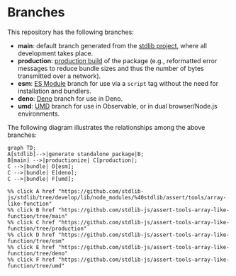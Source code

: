 <!--

@license Apache-2.0

Copyright (c) 2022 The Stdlib Authors.

Licensed under the Apache License, Version 2.0 (the "License");
you may not use this file except in compliance with the License.
You may obtain a copy of the License at

    http://www.apache.org/licenses/LICENSE-2.0

Unless required by applicable law or agreed to in writing, software
distributed under the License is distributed on an "AS IS" BASIS,
WITHOUT WARRANTIES OR CONDITIONS OF ANY KIND, either express or implied.
See the License for the specific language governing permissions and
limitations under the License.

-->

# Branches

This repository has the following branches:

-   **main**: default branch generated from the [stdlib project][stdlib-url], where all development takes place.
-   **production**: [production build][production-url] of the package (e.g., reformatted error messages to reduce bundle sizes and thus the number of bytes transmitted over a network).
-   **esm**: [ES Module][esm-url] branch for use via a `script` tag without the need for installation and bundlers.
-   **deno**: [Deno][deno-url] branch for use in Deno.
-   **umd**: [UMD][umd-url] branch for use in Observable, or in dual browser/Node.js environments.

The following diagram illustrates the relationships among the above branches:

```mermaid
graph TD;
A[stdlib]-->|generate standalone package|B;
B[main] -->|productionize| C[production];
C -->|bundle| D[esm];
C -->|bundle| E[deno];
C -->|bundle| F[umd];

%% click A href "https://github.com/stdlib-js/stdlib/tree/develop/lib/node_modules/%40stdlib/assert/tools/array-like-function"
%% click B href "https://github.com/stdlib-js/assert-tools-array-like-function/tree/main"
%% click C href "https://github.com/stdlib-js/assert-tools-array-like-function/tree/production"
%% click D href "https://github.com/stdlib-js/assert-tools-array-like-function/tree/esm"
%% click E href "https://github.com/stdlib-js/assert-tools-array-like-function/tree/deno"
%% click F href "https://github.com/stdlib-js/assert-tools-array-like-function/tree/umd"
```

[stdlib-url]: https://github.com/stdlib-js/stdlib/tree/develop/lib/node_modules/%40stdlib/assert/tools/array-like-function
[production-url]: https://github.com/stdlib-js/assert-tools-array-like-function/tree/production
[deno-url]: https://github.com/stdlib-js/assert-tools-array-like-function/tree/deno
[umd-url]: https://github.com/stdlib-js/assert-tools-array-like-function/tree/umd
[esm-url]: https://github.com/stdlib-js/assert-tools-array-like-function/tree/esm